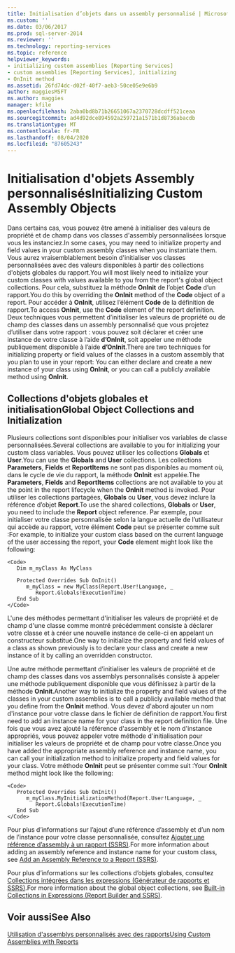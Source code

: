 ```yaml
---
title: Initialisation d’objets dans un assembly personnalisé | Microsoft Docs
ms.custom: ''
ms.date: 03/06/2017
ms.prod: sql-server-2014
ms.reviewer: ''
ms.technology: reporting-services
ms.topic: reference
helpviewer_keywords:
- initializing custom assemblies [Reporting Services]
- custom assemblies [Reporting Services], initializing
- OnInit method
ms.assetid: 26fd74dc-d02f-40f7-aeb3-50ce05e9e6b9
author: maggiesMSFT
ms.author: maggies
manager: kfile
ms.openlocfilehash: 2aba0bd8b71b26651067a2370728dcdff521ceaa
ms.sourcegitcommit: ad4d92dce894592a259721a1571b1d8736abacdb
ms.translationtype: MT
ms.contentlocale: fr-FR
ms.lasthandoff: 08/04/2020
ms.locfileid: "87605243"
---
```

# <a name="initializing-custom-assembly-objects"></a><span data-ttu-id="af84b-102">Initialisation d'objets Assembly personnalisés</span><span class="sxs-lookup"><span data-stu-id="af84b-102">Initializing Custom Assembly Objects</span></span>
  <span data-ttu-id="af84b-103">Dans certains cas, vous pouvez être amené à initialiser des valeurs de propriété et de champ dans vos classes d'assembly personnalisées lorsque vous les instanciez.</span><span class="sxs-lookup"><span data-stu-id="af84b-103">In some cases, you may need to initialize property and field values in your custom assembly classes when you instantiate them.</span></span> <span data-ttu-id="af84b-104">Vous aurez vraisemblablement besoin d'initialiser vos classes personnalisées avec des valeurs disponibles à partir des collections d'objets globales du rapport.</span><span class="sxs-lookup"><span data-stu-id="af84b-104">You will most likely need to initialize your custom classes with values available to you from the report's global object collections.</span></span> <span data-ttu-id="af84b-105">Pour cela, substituez la méthode **OnInit** de l’objet **Code** d’un rapport.</span><span class="sxs-lookup"><span data-stu-id="af84b-105">You do this by overriding the **OnInit** method of the **Code** object of a report.</span></span> <span data-ttu-id="af84b-106">Pour accéder à **OnInit**, utilisez l’élément **Code** de la définition de rapport.</span><span class="sxs-lookup"><span data-stu-id="af84b-106">To access **OnInit**, use the **Code** element of the report definition.</span></span> <span data-ttu-id="af84b-107">Deux techniques vous permettent d’initialiser les valeurs de propriété ou de champ des classes dans un assembly personnalisé que vous projetez d’utiliser dans votre rapport : vous pouvez soit déclarer et créer une instance de votre classe à l’aide **d’OnInit**, soit appeler une méthode publiquement disponible à l’aide **d’OnInit**.</span><span class="sxs-lookup"><span data-stu-id="af84b-107">There are two techniques for initializing property or field values of the classes in a custom assembly that you plan to use in your report: You can either declare and create a new instance of your class using **OnInit**, or you can call a publicly available method using **OnInit**.</span></span>  
  
## <a name="global-object-collections-and-initialization"></a><span data-ttu-id="af84b-108">Collections d'objets globales et initialisation</span><span class="sxs-lookup"><span data-stu-id="af84b-108">Global Object Collections and Initialization</span></span>  
 <span data-ttu-id="af84b-109">Plusieurs collections sont disponibles pour initialiser vos variables de classe personnalisées.</span><span class="sxs-lookup"><span data-stu-id="af84b-109">Several collections are available to you for initializing your custom class variables.</span></span> <span data-ttu-id="af84b-110">Vous pouvez utiliser les collections **Globals** et **User**.</span><span class="sxs-lookup"><span data-stu-id="af84b-110">You can use the **Globals** and **User** collections.</span></span> <span data-ttu-id="af84b-111">Les collections **Parameters**, **Fields** et **ReportItems** ne sont pas disponibles au moment où, dans le cycle de vie du rapport, la méthode **OnInit** est appelée.</span><span class="sxs-lookup"><span data-stu-id="af84b-111">The **Parameters**, **Fields** and **ReportItems** collections are not available to you at the point in the report lifecycle when the **OnInit** method is invoked.</span></span> <span data-ttu-id="af84b-112">Pour utiliser les collections partagées, **Globals** ou **User**, vous devez inclure la référence d’objet **Report**.</span><span class="sxs-lookup"><span data-stu-id="af84b-112">To use the shared collections, **Globals** or **User**, you need to include the **Report** object reference.</span></span> <span data-ttu-id="af84b-113">Par exemple, pour initialiser votre classe personnalisée selon la langue actuelle de l’utilisateur qui accède au rapport, votre élément **Code** peut se présenter comme suit :</span><span class="sxs-lookup"><span data-stu-id="af84b-113">For example, to initialize your custom class based on the current language of the user accessing the report, your **Code** element might look like the following:</span></span>  
  
```  
<Code>  
   Dim m_myClass As MyClass  
  
   Protected Overrides Sub OnInit()  
      m_myClass = new MyClass(Report.User!Language, _  
         Report.Globals!ExecutionTime)  
   End Sub  
</Code>  
```  
  
 <span data-ttu-id="af84b-114">L'une des méthodes permettant d'initialiser les valeurs de propriété et de champ d'une classe comme montré précédemment consiste à déclarer votre classe et à créer une nouvelle instance de celle-ci en appelant un constructeur substitué.</span><span class="sxs-lookup"><span data-stu-id="af84b-114">One way to initialize the property and field values of a class as shown previously is to declare your class and create a new instance of it by calling an overridden constructor.</span></span>  
  
 <span data-ttu-id="af84b-115">Une autre méthode permettant d’initialiser les valeurs de propriété et de champ des classes dans vos assemblys personnalisés consiste à appeler une méthode publiquement disponible que vous définissez à partir de la méthode **OnInit**.</span><span class="sxs-lookup"><span data-stu-id="af84b-115">Another way to initialize the property and field values of the classes in your custom assemblies is to call a publicly available method that you define from the **OnInit** method.</span></span> <span data-ttu-id="af84b-116">Vous devez d'abord ajouter un nom d'instance pour votre classe dans le fichier de définition de rapport.</span><span class="sxs-lookup"><span data-stu-id="af84b-116">You first need to add an instance name for your class in the report definition file.</span></span> <span data-ttu-id="af84b-117">Une fois que vous avez ajouté la référence d'assembly et le nom d'instance appropriés, vous pouvez appeler votre méthode d'initialisation pour initialiser les valeurs de propriété et de champ pour votre classe.</span><span class="sxs-lookup"><span data-stu-id="af84b-117">Once you have added the appropriate assembly reference and instance name, you can call your initialization method to initialize property and field values for your class.</span></span> <span data-ttu-id="af84b-118">Votre méthode **OnInit** peut se présenter comme suit :</span><span class="sxs-lookup"><span data-stu-id="af84b-118">Your **OnInit** method might look like the following:</span></span>  
  
```  
<Code>  
   Protected Overrides Sub OnInit()  
      m_myClass.MyInitializationMethod(Report.User!Language, _  
         Report.Globals!ExecutionTime)  
   End Sub  
</Code>  
```  
  
 <span data-ttu-id="af84b-119">Pour plus d’informations sur l’ajout d’une référence d’assembly et d’un nom de l’instance pour votre classe personnalisée, consultez [Ajouter une référence d’assembly à un rapport &#40;SSRS&#41;](../report-design/add-an-assembly-reference-to-a-report-ssrs.md).</span><span class="sxs-lookup"><span data-stu-id="af84b-119">For more information about adding an assembly reference and instance name for your custom class, see [Add an Assembly Reference to a Report &#40;SSRS&#41;](../report-design/add-an-assembly-reference-to-a-report-ssrs.md).</span></span>  
  
 <span data-ttu-id="af84b-120">Pour plus d’informations sur les collections d’objets globales, consultez [Collections intégrées dans les expressions &#40;Générateur de rapports et SSRS&#41;](../report-design/built-in-collections-in-expressions-report-builder.md).</span><span class="sxs-lookup"><span data-stu-id="af84b-120">For more information about the global object collections, see [Built-in Collections in Expressions &#40;Report Builder and SSRS&#41;](../report-design/built-in-collections-in-expressions-report-builder.md).</span></span>  
  
## <a name="see-also"></a><span data-ttu-id="af84b-121">Voir aussi</span><span class="sxs-lookup"><span data-stu-id="af84b-121">See Also</span></span>  
 [<span data-ttu-id="af84b-122">Utilisation d'assemblys personnalisés avec des rapports</span><span class="sxs-lookup"><span data-stu-id="af84b-122">Using Custom Assemblies with Reports</span></span>](using-custom-assemblies-with-reports.md)  
  
  

